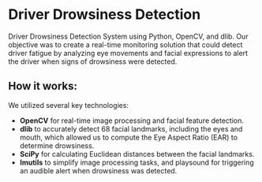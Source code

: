# Driver Drowsiness Detection

Driver Drowsiness Detection System using Python, OpenCV, and dlib. Our objective was to create a real-time monitoring solution that could detect driver fatigue by analyzing eye movements and facial expressions to alert the driver when signs of drowsiness were detected.

## How it works:
We utilized several key technologies:
- **OpenCV** for real-time image processing and facial feature detection.
- **dlib** to accurately detect 68 facial landmarks, including the eyes and mouth, which allowed us to compute the Eye Aspect Ratio (EAR) to determine drowsiness.
- **SciPy** for calculating Euclidean distances between the facial landmarks.
- **Imutils** to simplify image processing tasks, and playsound for triggering an audible alert when drowsiness was detected.
